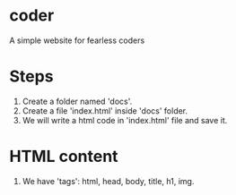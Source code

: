 # coder
A simple website for fearless coders

# Steps
1. Create a folder named 'docs'.
2. Create a file 'index.html' inside 'docs' folder.
3. We will write a html code in 'index.html' file and save it.

# HTML content
1. We have 'tags': html, head, body, title, h1, img.